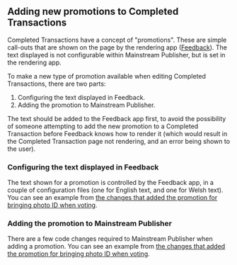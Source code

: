 ## Adding new promotions to Completed Transactions

Completed Transactions have a concept of "promotions". These are simple call-outs that are shown on the page by the rendering app ([Feedback](https://github.com/alphagov/feedback)). The text displayed is not configurable within Mainstream Publisher, but is set in the rendering app.

To make a new type of promotion available when editing Completed Transactions, there are two parts:

1. Configuring the text displayed in Feedback.
2. Adding the promotion to Mainstream Publisher.

The text should be added to the Feedback app first, to avoid the possibility of someone attempting to add the new promotion to a Completed Transaction before Feedback knows how to render it (which would result in the Completed Transaction page not rendering, and an error being shown to the user).

### Configuring the text displayed in Feedback

The text shown for a promotion is controlled by the Feedback app, in a couple of configuration files (one for English text, and one for Welsh text). You can see an example from [the changes that added the promotion for bringing photo ID when voting](https://github.com/alphagov/feedback/pull/1834/files).

### Adding the promotion to Mainstream Publisher

There are a few code changes required to Mainstream Publisher when adding a promotion. You can see an example from [the changes that added the promotion for bringing photo ID when voting](https://github.com/alphagov/publisher/pull/2117/files).
